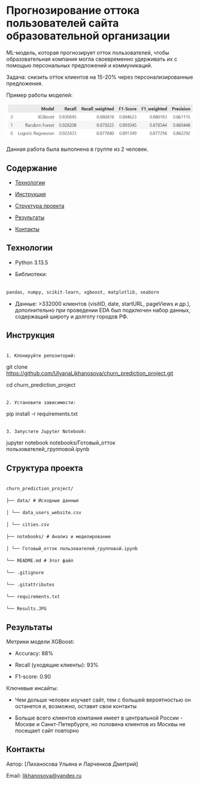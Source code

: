 # Прогнозирование оттока пользователей сайта образовательной организации

ML-модель, которая прогнозирует отток пользователей, чтобы образовательная компания могла своевременно удерживать их с помощью персональных предложений и коммуникаций.

Задача: снизить отток клиентов на 15-20% через персонализированные предложения.

Пример работы моделей:

![Пример работы модели](https://github.com/UlyanaLikhanosova/churn_prediction_project/blob/main/Results.JPG)


Данная работа была выполнена в группе из 2 человек.

## Содержание

- [Технологии](#технологии)

- [Инструкция](#инструкция)

- [Структура проекта](#структура-проекта)

- [Результаты](#результаты)

- [Контакты](#контакты)

## Технологии

- Python 3.13.5

- Библиотеки:

```python

pandas, numpy, scikit-learn, xgboost, matplotlib, seaborn 

```

- Данные: >332000 клиентов (visitID, date, startURL, pageViews и др.), дополнительно при проведении EDA был подключен набор данных, содержащий широту и долготу городов РФ.

## Инструкция

```

1. Клонируйте репозиторий:

```

git clone https://github.com/UlyanaLikhanosova/churn_prediction_project.git

cd churn_prediction_project

```

2. Установите зависимости:

```

pip install -r requirements.txt

```

3. Запустите Jupyter Notebook:

```

jupyter notebook notebooks/Готовый_отток пользователей_групповой.ipynb



## Структура проекта

```

churn_prediction_project/

├── data/ # Исходные данные

│ └── data_users_website.csv

│ └── cities.csv

├── notebooks/ # Анализ и моделирование

│ └── Готовый_отток пользователей_групповой.ipynb

└── README.md # Этот файл

└── .gitignore

└── .gitattributes

└── requirements.txt

└── Results.JPG

```

## Результаты

Метрики модели XGBoost:

- Accuracy: 88%

- Recall (уходящие клиенты): 93%

- F1-score: 0.90

Ключевые инсайты:

- Чем дольше человек изучает сайт, тем с большей вероятностью он останется и, возможно, оставит свои контакты

- Больше всего клиентов компания имеет в центральной России - Москве и Санкт-Петербурге, но половина клиентов из Москвы не посещает сайт повторно

## Контакты

Автор: [Лиханосова Ульяна и Ларченков Дмитрий]

Email: likhanosova@yandex.ru


```






